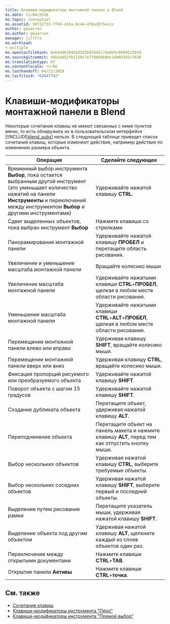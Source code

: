 ```yaml
---
title: Клавиши-модификаторы монтажной панели в Blend
ms.date: 11/04/2016
ms.topic: conceptual
ms.assetid: 50732733-ff49-41ba-8c44-4f6a3875ec1c
author: gewarren
ms.author: gewarren
manager: jillfra
ms.workload:
- multiple
ms.openlocfilehash: 6eb5d461045bd555b87b42c7de8e5c669952392d
ms.sourcegitcommit: 94b3a052fb1229c7e7f8804b09c1d403385c7630
ms.translationtype: HT
ms.contentlocale: ru-RU
ms.lasthandoff: 04/23/2019
ms.locfileid: "62847742"
---
```

# <a name="artboard-modifier-keys-in-blend"></a>Клавиши-модификаторы монтажной панели в Blend
Некоторые сочетания клавиш не имеют связанных с ними пунктов меню, то есть обнаружить их в пользовательском интерфейсе [!INCLUDE[blend_subs](../debugger/includes/blend_subs_md.md)] нельзя. В следующей таблице приведет список сочетаний клавиш, которые изменяют действие, например действие по изменению размера объекта.

|Операция|Сделайте следующее|
| - |-------------|
|Временный выбор инструмента **Выбор**, пока остается выбранным другой инструмент (это уменьшает количество нажатий на панели **Инструменты** и переключений между инструментом **Выбор** и другими инструментами)|Удерживайте нажатой клавишу **CTRL**.|
|Сдвиг выделенных объектов, пока выбран инструмент **Выбор**|Нажмите клавиши со стрелками|
|Панорамирование монтажной панели|Удерживайте нажатой клавишу **ПРОБЕЛ** и перетащите область рисования.|
|Увеличение и уменьшение масштаба монтажной панели|Вращайте колесико мыши|
|Увеличение масштаба монтажной панели|Удерживайте нажатыми клавиши **CTRL**+**ПРОБЕЛ**, щелкая в любом месте области рисования.|
|Уменьшение масштаба монтажной панели|Удерживайте нажатыми клавиши **CTRL**+**ALT**+**ПРОБЕЛ**, щелкая в любом месте области рисования.|
|Перемещение монтажной панели влево или вправо|Удерживая клавишу **SHIFT**, вращайте колесико мыши.|
|Перемещение монтажной панели вверх или вниз|Удерживая клавишу **CTRL**, вращайте колесико мыши.|
|Фиксация пропорций рисуемого или преобразуемого объекта|Удерживайте нажатой клавишу **SHIFT**.|
|Поворот объекта с шагом 15 градусов|Удерживайте нажатой клавишу **SHIFT**.|
|Создание дубликата объекта|Перетащите объект, удерживая нажатой клавишу **ALT**.|
|Переподчинение объекта|Перетащите объект на панель макета и нажмите клавишу **ALT**, перед тем как отпустить кнопку мыши.|
|Выбор нескольких объектов|Удерживая нажатой клавишу **CTRL**, выберите требуемые объекты.|
|Выбор нескольких соседних объектов|Удерживая нажатой клавишу **SHIFT**, выберите первый и последний объекты.|
|Выделение путем рисования рамки|Перетащите указатель мыши, удерживая нажатой клавишу **SHIFT**.|
|Выделение объекта под другим объектом|Удерживая нажатой клавишу **ALT**, щелкните каждый из слоев объектов один раз.|
|Переключение между открытыми документами|Нажмите клавиши **CTRL**+**TAB**.|
|Открытие панели **Активы**|Нажмите клавиши **CTRL**+**точка**.|

## <a name="see-also"></a>См. также

- [Сочетания клавиш](../designers/keyboard-shortcuts-in-blend.md)
- [Клавиши-модификаторы инструмента "Перо"](../designers/pen-tool-modifier-keys-in-blend.md)
- [Клавиши-модификаторы инструмента "Прямой выбор"](../designers/direct-selection-tool-modifier-keys-in-blend.md)